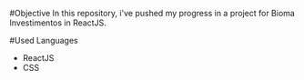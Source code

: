 #Objective 
In this repository, i've pushed my progress in a project for Bioma Investimentos in ReactJS.

#Used Languages
- ReactJS
- CSS
